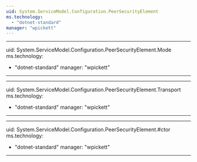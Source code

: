 ```yaml
---
uid: System.ServiceModel.Configuration.PeerSecurityElement
ms.technology: 
  - "dotnet-standard"
manager: "wpickett"
---
```


---
uid: System.ServiceModel.Configuration.PeerSecurityElement.Mode
ms.technology: 
  - "dotnet-standard"
manager: "wpickett"
---

---
uid: System.ServiceModel.Configuration.PeerSecurityElement.Transport
ms.technology: 
  - "dotnet-standard"
manager: "wpickett"
---

---
uid: System.ServiceModel.Configuration.PeerSecurityElement.#ctor
ms.technology: 
  - "dotnet-standard"
manager: "wpickett"
---
